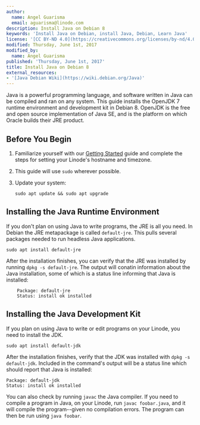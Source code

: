 ```yaml
---
author:
  name: Angel Guarisma
  email: aguarisma@linode.com
description: Install Java on Debian 8
keywords: 'Install Java on Debian, install Java, Debian, Learn Java'
license: '[CC BY-ND 4.0](https://creativecommons.org/licenses/by-nd/4.0)'
modified: Thursday, June 1st, 2017
modified_by:
  name: Angel Guarisma
published: 'Thursday, June 1st, 2017'
title: Install Java on Debian 8
external_resources:
- '[Java Debian Wiki](https://wiki.debian.org/Java)'
---
```


Java is a powerful programming language, and software written in Java can be compiled and ran on any system. This guide installs the OpenJDK 7 runtime environment and development kit in Debian 8. OpenJDK is the free and open source implementation of Java SE, and is the platform on which Oracle builds their JRE product.

## Before You Begin

1.  Familiarize yourself with our [Getting Started](/docs/getting-started) guide and complete the steps for setting your Linode's hostname and timezone.

2.  This guide will use `sudo` wherever possible. 

3.  Update your system:

        sudo apt update && sudo apt upgrade


## Installing the Java Runtime Environment

If you don't plan on using Java to write programs, the JRE is all you need. In Debian the JRE metapackage is called `default-jre`. This pulls several packages needed to run headless Java applications.
	
	sudo apt install default-jre
	
After the installation finishes, you can verify that the JRE was installed by running `dpkg -s default-jre`. The output will conatin information about the Java installation, some of which is a status line informing that Java is installed:
	
        Package: default-jre
        Status: install ok installed
	
## Installing the Java Development Kit

If you plan on using Java to write or edit programs on your Linode, you need to install the JDK. 

	sudo apt install default-jdk

After the installation finishes, verify that the JDK was installed with `dpkg -s default-jdk`. Included in the command's output will be a status line which should report that Java is installed:
	
	Package: default-jdk
	Status: install ok installed

You can also check by running `javac` the Java compiler. If you need to compile a program in Java, on your Linode, run `javac foobar.java`, and it will compile the program--given no compilation errors. The program can then be run using `java foobar`.
